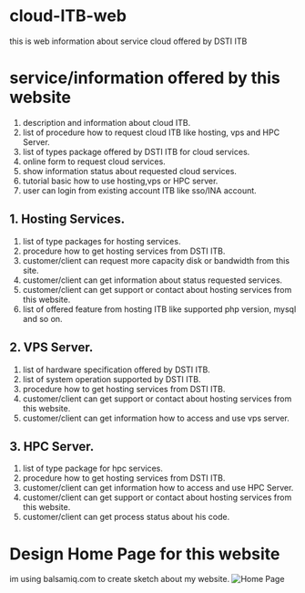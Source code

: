 # cloud-ITB-web
this is web information about service cloud offered by DSTI ITB

# service/information offered by this website
1. description and information about cloud ITB.
2. list of procedure how to request cloud ITB like hosting, vps and HPC Server.
3. list of types package offered by DSTI ITB for cloud services.
4. online form to request cloud services.
5. show information status about requested cloud services.
6. tutorial basic how to use hosting,vps or HPC server.
7. user can login from existing account ITB like sso/INA account.
## 1. Hosting Services.
1. list of type packages for hosting services.
2. procedure how to get hosting services from DSTI ITB.
3. customer/client can request more capacity disk or bandwidth from this site.
4. customer/client can get information about status requested services.
5. customer/client can get support or contact about hosting services from this website.
6. list of offered feature from hosting ITB like supported php version, mysql and so on.
## 2. VPS Server.
1. list of hardware specification offered by DSTI ITB.
2. list of system operation supported by DSTI ITB.
3. procedure how to get hosting services from DSTI ITB.
4. customer/client can get support or contact about hosting services from this website.
5. customer/client can get information how to access and use vps server.
## 3. HPC Server.
1. list of type package for hpc services.
2. procedure how to get hosting services from DSTI ITB.
3. customer/client can get information how to access and use HPC Server.
4. customer/client can get support or contact about hosting services from this website.
5. customer/client can get process status about his code.


# Design Home Page for this website
im using balsamiq.com to create sketch about my website.
![Home Page](https://user-images.githubusercontent.com/39482240/65055128-d7c85e80-d998-11e9-8c25-45c828b6c9f7.png)







